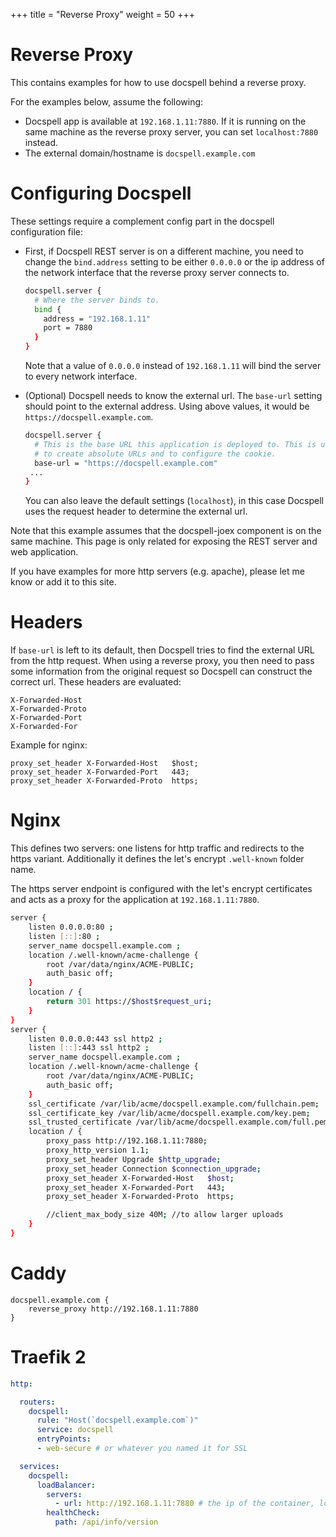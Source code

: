 +++
title = "Reverse Proxy"
weight = 50
+++

# Reverse Proxy

This contains examples for how to use docspell behind a reverse proxy.

For the examples below, assume the following:

- Docspell app is available at `192.168.1.11:7880`. If it is running
  on the same machine as the reverse proxy server, you can set
  `localhost:7880` instead.
- The external domain/hostname is `docspell.example.com`

# Configuring Docspell

These settings require a complement config part in the docspell
configuration file:

- First, if Docspell REST server is on a different machine, you need
  to change the `bind.address` setting to be either `0.0.0.0` or the
  ip address of the network interface that the reverse proxy server
  connects to.

  ``` bash
  docspell.server {
    # Where the server binds to.
    bind {
      address = "192.168.1.11"
      port = 7880
    }
  }
  ```
  Note that a value of `0.0.0.0` instead of `192.168.1.11` will bind
  the server to every network interface.
- (Optional) Docspell needs to know the external url. The `base-url`
  setting should point to the external address. Using above values, it
  would be `https://docspell.example.com`.

  ``` bash
  docspell.server {
    # This is the base URL this application is deployed to. This is used
    # to create absolute URLs and to configure the cookie.
    base-url = "https://docspell.example.com"
   ...
  }
  ```

  You can also leave the default settings (`localhost`), in this case
  Docspell uses the request header to determine the external url.

Note that this example assumes that the docspell-joex component is on
the same machine. This page is only related for exposing the REST
server and web application.

If you have examples for more http servers (e.g. apache), please let
me know or add it to this site.

# Headers

If `base-url` is left to its default, then Docspell tries to find the
external URL from the http request. When using a reverse proxy, you
then need to pass some information from the original request so
Docspell can construct the correct url. These headers are evaluated:

```
X-Forwarded-Host
X-Forwarded-Proto
X-Forwarded-Port
X-Forwarded-For
```

Example for nginx:

```
proxy_set_header X-Forwarded-Host   $host;
proxy_set_header X-Forwarded-Port   443;
proxy_set_header X-Forwarded-Proto  https;
```

# Nginx

This defines two servers: one listens for http traffic and redirects
to the https variant. Additionally it defines the let's encrypt
`.well-known` folder name.

The https server endpoint is configured with the let's encrypt
certificates and acts as a proxy for the application at
`192.168.1.11:7880`.

``` bash
server {
    listen 0.0.0.0:80 ;
    listen [::]:80 ;
    server_name docspell.example.com ;
    location /.well-known/acme-challenge {
        root /var/data/nginx/ACME-PUBLIC;
        auth_basic off;
    }
    location / {
        return 301 https://$host$request_uri;
    }
}
server {
    listen 0.0.0.0:443 ssl http2 ;
    listen [::]:443 ssl http2 ;
    server_name docspell.example.com ;
    location /.well-known/acme-challenge {
        root /var/data/nginx/ACME-PUBLIC;
        auth_basic off;
    }
    ssl_certificate /var/lib/acme/docspell.example.com/fullchain.pem;
    ssl_certificate_key /var/lib/acme/docspell.example.com/key.pem;
    ssl_trusted_certificate /var/lib/acme/docspell.example.com/full.pem;
    location / {
        proxy_pass http://192.168.1.11:7880;
        proxy_http_version 1.1;
        proxy_set_header Upgrade $http_upgrade;
        proxy_set_header Connection $connection_upgrade;
        proxy_set_header X-Forwarded-Host   $host;
        proxy_set_header X-Forwarded-Port   443;
        proxy_set_header X-Forwarded-Proto  https;

        //client_max_body_size 40M; //to allow larger uploads
    }
}
```

# Caddy

```
docspell.example.com {
    reverse_proxy http://192.168.1.11:7880
}
```


# Traefik 2

```yaml
http:

  routers:
    docspell:
      rule: "Host(`docspell.example.com`)"
      service: docspell
      entryPoints:
      - web-secure # or whatever you named it for SSL

  services:
    docspell:
      loadBalancer:
        servers:
          - url: http://192.168.1.11:7880 # the ip of the container, localhost if you use docker port mapping
        healthCheck:
          path: /api/info/version
```
